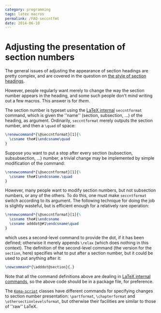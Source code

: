 ```yaml
---
category: programming
tags: latex macros
permalink: /FAQ-seccntfmt
date: 2014-06-10
---
```


# Adjusting the presentation of section numbers

The general issues of adjusting the appearance of section headings are
pretty complex, and are covered in 
the question on
[the style of section headings](/FAQ-secthead).

However, people regularly want merely to change the way the section
number appears in the heading, and some such people don't mind writing
out a few macros.  This answer is for _them_.

The section number is typeset using the
  [LaTeX internal](/FAQ-atsigns)
`seccntformat` command, which is given the ''name'' (section,
subsection, &hellip;) of the heading, as argument.  Ordinarily,
`seccntformat` 
merely outputs the section number, and then a `\quad` of space:
<!-- {% raw %} -->
```latex
\renewcommand*{\@seccntformat}[1]{%
  \csname the#1\endcsname\quad
}
```
<!-- {% endraw %} -->
Suppose you want to put a stop after every section (subsection,
subsubsection, &hellip;) number, a trivial change may be implemented by
simple modification of the command:
<!-- {% raw %} -->
```latex
\renewcommand*{\@seccntformat}[1]{%
  \csname the#1\endcsname.\quad
}
```
<!-- {% endraw %} -->
However, many people want to modify section numbers, but not
subsection numbers, or any of the others.  To do this, one must make
`seccntformat` switch according to its argument.  The following
technique for doing the job is slightly wasteful, but is efficient
enough for a relatively rare operation:
<!-- {% raw %} -->
```latex
\renewcommand*{\@seccntformat}[1]{%
  \csname the#1\endcsname
  \csname adddot@#1\endcsname\quad
}
```
<!-- {% endraw %} -->
which uses a second-level command to provide the dot, if it has been
defined; otherwise it merely appends `\relax` (which does nothing
in this context).  The definition of the second-level command (the
version for the `section`, here) specifies what to put after a
section number, but it could be used to put anything after it:
```latex
\newcommand*{\adddot@section}{.}
```
Note that all the command definitions above are dealing in
[LaTeX internal commands](/FAQ-atsigns), so the above
code should be in a package file, for preference.

The [`Koma-script`](https://ctan.org/pkg/Koma-script) classes have different commands for specifying
changes to section number presentation: `\partformat`,
`\chapterformat` and `\othersectionlevelsformat`, but otherwise
their facilities are similar to those of ''raw'' LaTeX.


